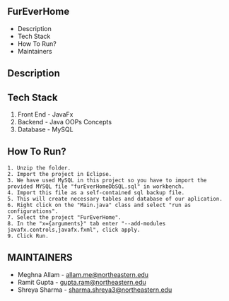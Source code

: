 FurEverHome
---------------------

 * Description
 * Tech Stack
 * How To Run?
 * Maintainers

Description
-----------------------


Tech Stack
------------------------
   1. Front End - JavaFx
   2. Backend - Java OOPs Concepts
   3. Database - MySQL

How To Run? 
-----------------------

    1. Unzip the folder.
    2. Import the project in Eclipse.
    3. We have used MySQL in this project so you have to import the provided MYSQL file "furEverHomeDbSQL.sql" in workbench.
    4. Import this file as a self-contained sql backup file.
    5. This will create necessary tables and database of our aplication.
    6. Right click on the "Main.java" class and select "run as configurations".
    7. Select the project "FurEverHome".
    8. In the "x={arguments}" tab enter "--add-modules javafx.controls,javafx.fxml", click apply.
    9. Click Run.

MAINTAINERS
-----------
 * Meghna Allam - allam.me@northeastern.edu
 * Ramit Gupta - gupta.ram@northeastern.edu
 * Shreya Sharma - sharma.shreya3@northeastern.edu 